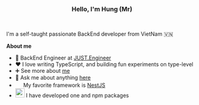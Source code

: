 <center> <h3>Hello, I'm  Hung (Mr) </h3> </center> 
<br />

I'm a self-taught passionate BackEnd developer from VietNam 🇻🇳

**About me**

- 💼 BackEnd Engineer at [JUST.Engineer](https://www.just.engineer/?fbclid=IwAR0qkkdmKdll_guirTejJl7h4bSuojPg9JLdzCQTOpPA77rBbs6P5Jc1C4Q)
- ❤️ I love writing TypeScript, and building fun experiments on type-level
- ➕ See more about [me](http://cvphamthanhhung.epizy.com/?fbclid=IwAR1f96UZiGcJz2byNoX7RyLIxJJ6DqdIjkacNUq6nT8tK-cGcE0CFr7Okvk&i=1)
- 💬 Ask me about anything [here](https://www.facebook.com/pham.thanhhung.1912/)
- <img src="https://static-00.iconduck.com/assets.00/nestjs-icon-256x255-r03j160r.png" width="17" height="17" /> My favorite framework is [NestJS](https://docs.nestjs.com/)
- <img src="[https://upload.wikimedia.org/wikipedia/commons/d/db/Npm-logo.svg](https://www.google.com/url?sa=i&url=https%3A%2F%2Fen.wikipedia.org%2Fwiki%2FNpm&psig=AOvVaw24LyEPO6PNbUjtUB_OQFa5&ust=1713495717266000&source=images&cd=vfe&opi=89978449&ved=0CBIQjRxqFwoTCKidoI7jyoUDFQAAAAAdAAAAABAd)" width="24" height="24" margin-top="2000"/>  I have developed one and npm packages
